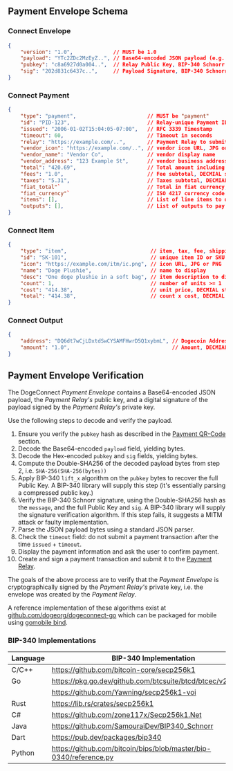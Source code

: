 ## Payment Envelope Schema

### Connect Envelope

```json
{
	"version": "1.0",             // MUST be 1.0
	"payload": "YTc2ZDc2MzEyZ..", // Base64-encoded JSON payload (e.g. Connect Payment)
	"pubkey": "c8a6927d0a004..",  // Relay Public Key, BIP-340 Schnorr X-only (32 bytes)
	"sig": "202d831c6437c..",     // Payload Signature, BIP-340 Schnorr (64 bytes)
}
```

### Connect Payment

```json
{
	"type": "payment",                       // MUST be "payment"
	"id": "PID-123",                         // Relay-unique Payment ID
	"issued": "2006-01-02T15:04:05-07:00",   // RFC 3339 Timestamp
	"timeout": 60,                           // Timeout in seconds
	"relay": "https://example.com/..",       // Payment Relay to submit payment tx
	"vendor_icon": "https://example.com/..", // vendor icon URL, JPG or PNG
	"vendor_name": "Vendor Co",              // vendor display name
	"vendor_address": "123 Example St",      // vendor business address (optional)
	"total": "420.69",                       // Total amount including fees and taxes, DECMIAL string
	"fees": "1.0",                           // Fee subtotal, DECMIAL string
	"taxes": "5.31",                         // Taxes subtotal, DECMIAL string
	"fiat_total"`                            // Total in fiat currency, DECMIAL string (optional)
	"fiat_currency"`                         // ISO 4217 currency code (required with fiat_total)
	"items": [],                             // List of line items to display (Connect Items)
	"outputs": [],                           // List of outputs to pay (Connect Outputs)
}
```

### Connect Item

```json
{
    "type": "item",                           // item, tax, fee, shipping, discount, donation
	"id": "SK-101",                           // unique item ID or SKU
	"icon": "https://example.com/itm/ic.png", // icon URL, JPG or PNG
	"name": "Doge Plushie",                   // name to display
	"desc": "One doge plushie in a soft bag", // item description to display
	"count": 1,                               // number of units >= 1
	"cost": "414.38",                         // unit price, DECMIAL string
	"total": "414.38",                        // count x cost, DECMIAL string
}
```

### Connect Output

```json
{
	"address": "DQ6dt7wCjLDxtdSwCYSAMFHwrD5Q1xybmL", // Dogecoin Address
	"amount": "1.0",                                 // Amount, DECMIAL string
}
```

## Payment Envelope Verification

The DogeConnect _Payment Envelope_ contains a Base64-encoded JSON payload,
the _Payment Relay's_ public key, and a digital signature of the payload
signed by the _Payment Relay's_ private key.

Use the following steps to decode and verify the payload.

1. Ensure you verify the `pubkey` hash as described in the [Payment QR-Code](../qr_codes/qr_codes.md) section.
2. Decode the Base64-encoded `payload` field, yielding bytes.
3. Decode the Hex-encoded `pubkey` and `sig` fields, yielding bytes.
4. Compute the Double-SHA256 of the decoded payload bytes from step 2, i.e. `SHA-256(SHA-256(bytes))`
5. Apply BIP-340 `lift_x` algorithm on the `pubkey` bytes to recover the full Public Key.
   A BIP-340 library will supply this step (it's essentially parsing a compressed public key.)
6. Verify the BIP-340 Schnorr signature, using the Double-SHA256 hash as the `message`, and the full Public Key and `sig`.
   A BIP-340 library will supply the signature verification algorithm.
   If this step fails, it suggests a MITM attack or faulty implementation.
7. Parse the JSON payload bytes using a standard JSON parser.
8. Check the `timeout` field: do not submit a payment transaction after the time `issued` + `timeout`.
9. Display the payment information and ask the user to confirm payment.
10. Create and sign a payment transaction and submit it to the [Payment Relay](../payment_relay/relay.md).

The goals of the above process are to verify that the _Payment Envelope_ is cryptographically
signed by the _Payment Relay's_ private key, i.e. the envelope was created by the _Payment Relay_.

A reference implementation of these algorithms exist at [github.com/dogeorg/dogeconnect-go](https://github.com/dogeorg/dogeconnect-go)
which can be packaged for mobile using [gomobile bind](https://pkg.go.dev/golang.org/x/mobile/cmd/gobind).

### BIP-340 Implementations

| Language | BIP-340 Implementation                                              |
|----------|---------------------------------------------------------------------|
| C/C++    | <https://github.com/bitcoin-core/secp256k1>                         |
| Go       | <https://pkg.go.dev/github.com/btcsuite/btcd/btcec/v2/schnorr>      |
|          | <https://github.com/Yawning/secp256k1-voi>                          |
| Rust     | <https://lib.rs/crates/secp256k1>                                   |
| C#       | <https://github.com/zone117x/Secp256k1.Net>                         |
| Java     | <https://github.com/SamouraiDev/BIP340_Schnorr>                     |
| Dart     | <https://pub.dev/packages/bip340>                                   |
| Python   | <https://github.com/bitcoin/bips/blob/master/bip-0340/reference.py> |
